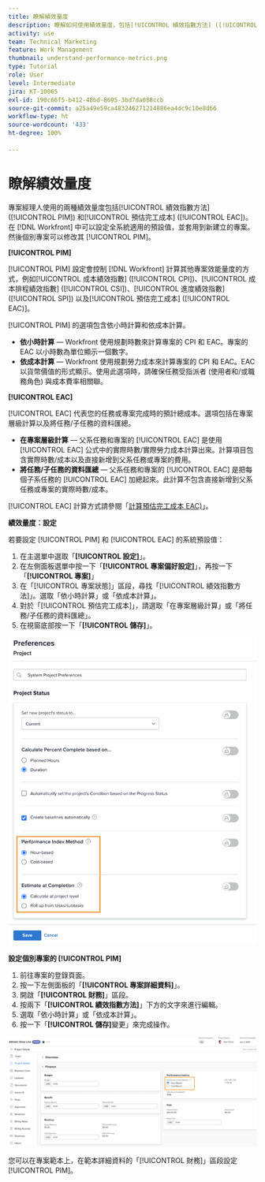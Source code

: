 ```yaml
---
title: 瞭解績效量度
description: 瞭解如何使用績效量度，包括[!UICONTROL 績效指數方法] ([!UICONTROL PIM]) 以及[!UICONTROL 預估完工成本] ([!UICONTROL EAC])。
activity: use
team: Technical Marketing
feature: Work Management
thumbnail: understand-performance-metrics.png
type: Tutorial
role: User
level: Intermediate
jira: KT-10065
exl-id: 190c66f5-b412-48bd-8695-3bd7da088ccb
source-git-commit: a25a49e59ca483246271214886ea4dc9c10e8d66
workflow-type: ht
source-wordcount: '433'
ht-degree: 100%

---
```


# 瞭解績效量度

專案經理人使用的兩種績效量度包括[!UICONTROL 績效指數方法] ([!UICONTROL PIM]) 和[!UICONTROL 預估完工成本] ([!UICONTROL EAC])。在 [!DNL Workfront] 中可以設定全系統適用的預設值，並套用到新建立的專案。然後個別專案可以修改其 [!UICONTROL PIM]。

**[!UICONTROL PIM]**

[!UICONTROL PIM] 設定會控制 [!DNL Workfront] 計算其他專案效能量度的方式，例如[!UICONTROL 成本績效指數] ([!UICONTROL CPI])、[!UICONTROL 成本排程績效指數] ([!UICONTROL CSI])、[!UICONTROL 進度績效指數] ([!UICONTROL SPI]) 以及[!UICONTROL 預估完工成本] ([!UICONTROL EAC)]。

[!UICONTROL PIM] 的選項包含依小時計算和依成本計算。

* **依小時計算** — Workfront 使用規劃時數來計算專案的 CPI 和 EAC。專案的 EAC 以小時數為單位顯示一個數字。
* **依成本計算** — Workfront 使用規劃勞力成本來計算專案的 CPI 和 EAC。EAC 以貨幣價值的形式顯示。使用此選項時，請確保任務受指派者 (使用者和/或職務角色) 與成本費率相關聯。

**[!UICONTROL EAC]**

[!UICONTROL EAC] 代表您的任務或專案完成時的預計總成本。選項包括在專案層級計算以及將任務/子任務的資料匯總。

* **在專案層級計算** — 父系任務和專案的 [!UICONTROL EAC] 是使用 [!UICONTROL EAC] 公式中的實際時數/實際勞力成本計算出來。計算項目包含實際時數/成本以及直接新增到父系任務或專案的費用。
* **將任務/子任務的資料匯總**  — 父系任務和專案的 [!UICONTROL EAC] 是把每個子系任務的 [!UICONTROL EAC] 加總起來。此計算不包含直接新增到父系任務或專案的實際時數/成本。

[!UICONTROL EAC] 計算方式請參閱「[計算預估完工成本 EAC)](https://experienceleague.adobe.com/docs/workfront/using/manage-work/projects/project-finances/calculate-eac.html?lang=zh-Hant)」。

**績效量度：設定**

若要設定 [!UICONTROL PIM] 和 [!UICONTROL EAC] 的系統預設值：

1. 在主選單中選取「**[!UICONTROL 設定]**」。
1. 在左側面板選單中按一下「**[!UICONTROL 專案偏好設定]**」，再按一下「**[!UICONTROL 專案]**」
1. 在「[!UICONTROL 專案狀態]」區段，尋找「[!UICONTROL 績效指數方法]」。選取「依小時計算」或「依成本計算」。
1. 對於「[!UICONTROL 預估完工成本]」，請選取「在專案層級計算」或「將任務/子任務的資料匯總」。
1. 在視窗底部按一下「**[!UICONTROL 儲存]**」。

![影像顯示「[!UICONTROL 專案偏好設定]」畫面](assets/setting-up-finances-1.png)

**設定個別專案的 [!UICONTROL PIM]**

1. 前往專案的登錄頁面。
1. 按一下左側面板的「**[!UICONTROL 專案詳細資料]**」。
1. 開啟「**[!UICONTROL 財務]**」區段。
1. 按兩下「**[!UICONTROL 績效指數方法]**」下方的文字來進行編輯。
1. 選取「依小時計算」或「依成本計算」。
1. 按一下「**[!UICONTROL 儲存]**&#x200B;變更」來完成操作。

![影像顯示「[!UICONTROL 專案詳細資料]」畫面](assets/setting-up-finances-2.png)

您可以在專案範本上，在範本詳細資料的「[!UICONTROL 財務]」區段設定 [!UICONTROL PIM]。

